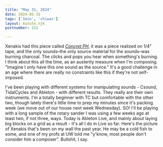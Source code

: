 ```yaml
---
title: "May 31, 2024"
date: 2024-05-31
tags: ['1min', 'chiwas']
layout: minute.njk
postnumber: 152

---
```


Xenakis had this piece called [*Concret PH*](https://en.wikipedia.org/wiki/Concret_PH), it was a piece realized on 1/4" tape, and the only sounds–the only source material for the sounds–was burning charcoal. The clicks and pops you hear when something's burning. I think about this all the time, as an austerity measure when I'm composing. "Imagine I only have this one sound as the source." It's a good challenge in an age where there are really no constraints like this if they're not self-imposed.


I've been playing with different systems for manipulating sounds - Csound, TidalCycles and Ableton - with different results. They really are their own instruments. I'm a totally beginner with TC but comfortable with the other two, though lately there's little time to prep my minutes since it's packing week (we move out of our house next week Wednesday). SO! I'll be playing with a long sample of the rotary sander I was using a few weeks ago at least two, if not three, ways. Today is Ableton Live, and mainly about laying big blocks on a grid as a result - it's all I do in Live so far. Here's the picture of Xenakis that's been on my wall the past year. He may be a cold fish to some, and one of my profs at UW told me "y'know, most people don't consider him a composer". Bullshit, I say.